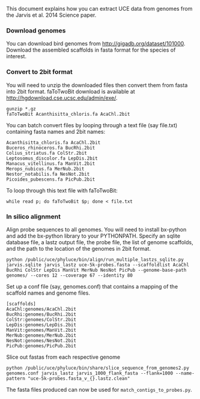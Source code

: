 This document explains how you can extract UCE data from genomes from the Jarvis et al. 2014 Science paper.

### Download genomes

You can download bird genomes from http://gigadb.org/dataset/101000.  Download the assembled scaffolds in fasta format for the species of interest.

### Convert to 2bit format

You will need to unzip the downloaded files then convert them from fasta into 2bit format.  faToTwoBit download is available at http://hgdownload.cse.ucsc.edu/admin/exe/.

```
gunzip *.gz
faToTwoBit Acanthisitta_chloris.fa AcaChl.2bit
```

You can batch convert files by looping through a text file (say file.txt) containing fasta names and 2bit names: 

```
Acanthisitta_chloris.fa AcaChl.2bit
Buceros_rhinoceros.fa BucRhi.2bit
Colius_striatus.fa ColStr.2bit
Leptosomus_discolor.fa LepDis.2bit
Manacus_vitellinus.fa ManVit.2bit
Merops_nubicus.fa MerNub.2bit
Nestor_notabilis.fa NesNot.2bit
Picoides_pubescens.fa PicPub.2bit
```

To loop through this text file with faToTwoBit:

```
while read p; do faToTwoBit $p; done < file.txt
```

### In silico alignment

Align probe sequences to all genomes.  You will need to install bx-python and add the bx-python library to your PYTHONPATH.  Specify an sqlite database file, a lastz output file, the probe file, the list of genome scaffolds, and the path to the location of the genomes in 2bit format.

```
python /public/uce/phyluce/bin/align/run_multiple_lastzs_sqlite.py jarvis.sqlite jarvis_lastz uce-5k-probes.fasta --scaffoldlist AcaChl BucRhi ColStr LepDis ManVit MerNub NesNot PicPub --genome-base-path genomes/ --cores 12 --coverage 67 --identity 80
```

Set up a conf file (say, genomes.conf) that contains a mapping of the scaffold names and genome files. 

```
[scaffolds]
AcaChl:genomes/AcaChl.2bit
BucRhi:genomes/BucRhi.2bit
ColStr:genomes/ColStr.2bit
LepDis:genomes/LepDis.2bit
ManVit:genomes/ManVit.2bit
MerNub:genomes/MerNub.2bit
NesNot:genomes/NesNot.2bit
PicPub:genomes/PicPub.2bit
```

Slice out fastas from each respective genome

```
python /public/uce/phyluce/bin/share/slice_sequence_from_genomes2.py genomes.conf jarvis_lastz jarvis_1000_flank_fasta --flank=1000 --name-pattern "uce-5k-probes.fasta_v_{}.lastz.clean"
```

The fasta files produced can now be used for `match_contigs_to_probes.py`.
